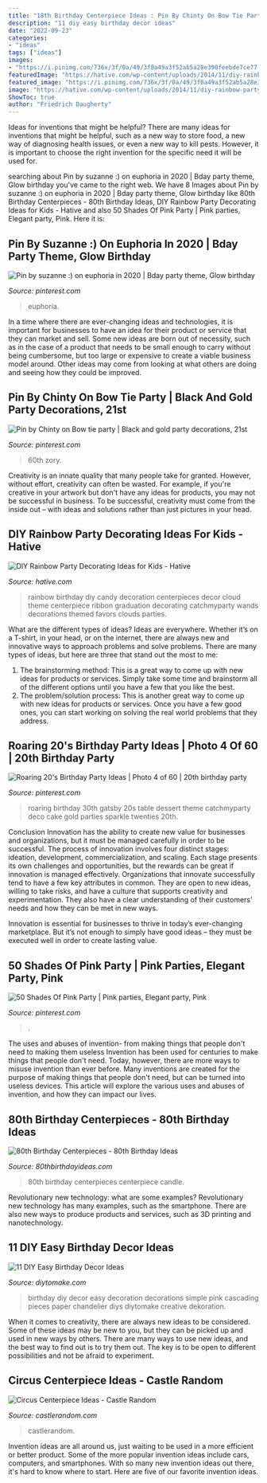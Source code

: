 ```yaml
---
title: "18th Birthday Centerpiece Ideas : Pin By Chinty On Bow Tie Party"
description: "11 diy easy birthday decor ideas"
date: "2022-09-23"
categories:
- "ideas"
tags: ["ideas"]
images:
- "https://i.pinimg.com/736x/3f/0a/49/3f0a49a3f52ab5a28e390feebde7ce77.jpg"
featuredImage: "https://hative.com/wp-content/uploads/2014/11/diy-rainbow-party-decorating-ideas/4-candy-decoration.jpg"
featured_image: "https://i.pinimg.com/736x/3f/0a/49/3f0a49a3f52ab5a28e390feebde7ce77.jpg"
image: "https://hative.com/wp-content/uploads/2014/11/diy-rainbow-party-decorating-ideas/4-candy-decoration.jpg"
ShowToc: true
author: "Friedrich Daugherty"
---
```



Ideas for inventions that might be helpful?
There are many ideas for inventions that might be helpful, such as a new way to store food, a new way of diagnosing health issues, or even a new way to kill pests. However, it is important to choose the right invention for the specific need it will be used for.

	

		
searching about Pin by suzanne :) on euphoria in 2020 | Bday party theme, Glow birthday you've came to the right web. We have 8 Images about Pin by suzanne :) on euphoria in 2020 | Bday party theme, Glow birthday like 80th Birthday Centerpieces - 80th Birthday Ideas, DIY Rainbow Party Decorating Ideas for Kids - Hative and also 50 Shades Of Pink Party | Pink parties, Elegant party, Pink. Here it is:
		
    
## Pin By Suzanne :) On Euphoria In 2020 | Bday Party Theme, Glow Birthday

<img loading=lazy src="https://i.pinimg.com/736x/37/a3/10/37a31028e013d1f71d0be0559073b924.jpg" onerror="this.onerror=null;this.src='https://tse1.mm.bing.net/th?id=OIP.L5FRr17qTNiEEt68KxvfmgHaL0&amp;pid=15.1';" alt="Pin by suzanne :) on euphoria in 2020 | Bday party theme, Glow birthday">

_Source: pinterest.com_

>euphoria. 

	

In a time where there are ever-changing ideas and technologies, it is important for businesses to have an idea for their product or service that they can market and sell. Some new ideas are born out of necessity, such as in the case of a product that needs to be small enough to carry without being cumbersome, but too large or expensive to create a viable business model around. Other ideas may come from looking at what others are doing and seeing how they could be improved.

    
## Pin By Chinty On Bow Tie Party | Black And Gold Party Decorations, 21st

<img loading=lazy src="https://i.pinimg.com/736x/3f/0a/49/3f0a49a3f52ab5a28e390feebde7ce77.jpg" onerror="this.onerror=null;this.src='https://tse2.mm.bing.net/th?id=OIP.xnqWAWeqVx8BVS58ZP3RDAHaFj&amp;pid=15.1';" alt="Pin by Chinty on Bow tie party | Black and gold party decorations, 21st">

_Source: pinterest.com_

>60th zory. 

	

Creativity is an innate quality that many people take for granted. However, without effort, creativity can often be wasted. For example, if you're creative in your artwork but don't have any ideas for products, you may not be successful in business. To be successful, creativity must come from the inside out – with ideas and solutions rather than just pictures in your head.

    
## DIY Rainbow Party Decorating Ideas For Kids - Hative

<img loading=lazy src="https://hative.com/wp-content/uploads/2014/11/diy-rainbow-party-decorating-ideas/4-candy-decoration.jpg" onerror="this.onerror=null;this.src='https://tse1.mm.bing.net/th?id=OIP.GfTxgQhCKywEmuWykiSTCAHaLG&amp;pid=15.1';" alt="DIY Rainbow Party Decorating Ideas for Kids - Hative">

_Source: hative.com_

>rainbow birthday diy candy decoration centerpieces decor cloud theme centerpiece ribbon graduation decorating catchmyparty wands decorations themed favors clouds parties. 

	

What are the different types of ideas?
Ideas are everywhere. Whether it’s on a T-shirt, in your head, or on the internet, there are always new and innovative ways to approach problems and solve problems. 
There are many types of ideas, but here are three that stand out the most to me: 
1. The brainstorming method: This is a great way to come up with new ideas for products or services. Simply take some time and brainstorm all of the different options until you have a few that you like the best.
2. The problem/solution process: This is another great way to come up with new ideas for products or services. Once you have a few good ones, you can start working on solving the real world problems that they address. 

    
## Roaring 20&#039;s Birthday Party Ideas | Photo 4 Of 60 | 20th Birthday Party

<img loading=lazy src="https://i.pinimg.com/736x/72/12/99/72129957e1cc9479832115dff345f6e2.jpg" onerror="this.onerror=null;this.src='https://tse3.mm.bing.net/th?id=OIP.ntrbOE6QzwnBzNxqkxtOkgHaLG&amp;pid=15.1';" alt="Roaring 20&#039;s Birthday Party Ideas | Photo 4 of 60 | 20th birthday party">

_Source: pinterest.com_

>roaring birthday 30th gatsby 20s table dessert theme catchmyparty deco cake gold parties sparkle twenties 20th. 

	

Conclusion
Innovation has the ability to create new value for businesses and organizations, but it must be managed carefully in order to be successful. The process of innovation involves four distinct stages: ideation, development, commercialization, and scaling. Each stage presents its own challenges and opportunities, but the rewards can be great if innovation is managed effectively.
Organizations that innovate successfully tend to have a few key attributes in common. They are open to new ideas, willing to take risks, and have a culture that supports creativity and experimentation. They also have a clear understanding of their customers’ needs and how they can be met in new ways.

 Innovation is essential for businesses to thrive in today’s ever-changing marketplace. But it’s not enough to simply have good ideas – they must be executed well in order to create lasting value.

    
## 50 Shades Of Pink Party | Pink Parties, Elegant Party, Pink

<img loading=lazy src="https://i.pinimg.com/736x/ea/a6/21/eaa621ae670635baf87250960e834219.jpg" onerror="this.onerror=null;this.src='https://tse4.mm.bing.net/th?id=OIP.A1ihBL-Xp5xDiMTLrD-hlAHaJ3&amp;pid=15.1';" alt="50 Shades Of Pink Party | Pink parties, Elegant party, Pink">

_Source: pinterest.com_

>. 

	

The uses and abuses of invention- from making things that people don't need to making them useless
Invention has been used for centuries to make things that people don't need. Today, however, there are more ways to misuse invention than ever before. Many inventions are created for the purpose of making things that people don't need, but can be turned into useless devices. This article will explore the various uses and abuses of invention, and how they can impact our lives.

    
## 80th Birthday Centerpieces - 80th Birthday Ideas

<img loading=lazy src="https://www.80thbirthdayideas.com/wp-content/uploads/2015/02/IMG_3965-copy.jpg" onerror="this.onerror=null;this.src='https://tse1.mm.bing.net/th?id=OIP.b1CdYFotqpBEQSK9j3rL6AAAAA&amp;pid=15.1';" alt="80th Birthday Centerpieces - 80th Birthday Ideas">

_Source: 80thbirthdayideas.com_

>80th birthday centerpieces centerpiece candle. 

	

Revolutionary new technology: what are some examples?
Revolutionary new technology has many examples, such as the smartphone. There are also new ways to produce products and services, such as 3D printing and nanotechnology.

    
## 11 DIY Easy Birthday Decor Ideas

<img loading=lazy src="https://www.diytomake.com/wp-content/uploads/2015/09/Cascading-Pink.jpg" onerror="this.onerror=null;this.src='https://tse1.mm.bing.net/th?id=OIP.ShIUAfxBwrBFdZP1GoBLVwHaLH&amp;pid=15.1';" alt="11 DIY Easy Birthday Decor Ideas">

_Source: diytomake.com_

>birthday diy decor easy decoration decorations simple pink cascading pieces paper chandelier diys diytomake creative dekoration. 

	

When it comes to creativity, there are always new ideas to be considered. Some of these ideas may be new to you, but they can be picked up and used in new ways by others. There are many ways to use new ideas, and the best way to find out is to try them out. The key is to be open to different possibilities and not be afraid to experiment.

    
## Circus Centerpiece Ideas - Castle Random

<img loading=lazy src="https://castlerandom.com/wp-content/uploads/2019/11/Circus-Centerpiece-3.jpg" onerror="this.onerror=null;this.src='https://tse2.mm.bing.net/th?id=OIP.kjrhiVvk5gJ2rk4dJQnsVgHaLG&amp;pid=15.1';" alt="Circus Centerpiece Ideas - Castle Random">

_Source: castlerandom.com_

>castlerandom. 

	

Invention ideas are all around us, just waiting to be used in a more efficient or better product. Some of the more popular invention ideas include cars, computers, and smartphones. With so many new invention ideas out there, it's hard to know where to start. Here are five of our favorite invention ideas.

